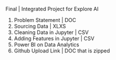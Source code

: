 Final | Integrated Project for Explore AI
  1. Problem Statement | DOC
  2. Sourcing Data | XLXS
  3. Cleaning Data in Jupyter | CSV
  4. Adding Features in Jupyter | CSV
  5. Power BI on Data Analytics
  6. Github Upload Link | DOC that is zipped

